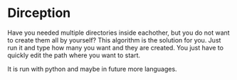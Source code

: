 # Dirception
Have you needed multiple directories inside eachother, but you do not want to create them all by yourself?
This algorithm is the solution for you.
Just run it and type how many you want and they are created.
You just have to quickly edit the path where you want to start.

It is run with python and maybe in future more languages.
